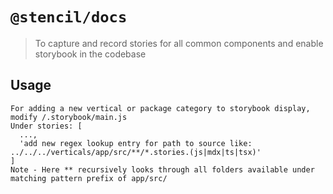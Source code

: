 # `@stencil/docs`

> To capture and record stories for all common components and enable storybook in the codebase

## Usage

```
For adding a new vertical or package category to storybook display, modify /.storybook/main.js
Under stories: [
  ...,
  'add new regex lookup entry for path to source like: ../../../verticals/app/src/**/*.stories.(js|mdx|ts|tsx)'
]
Note - Here ** recursively looks through all folders available under matching pattern prefix of app/src/
```
